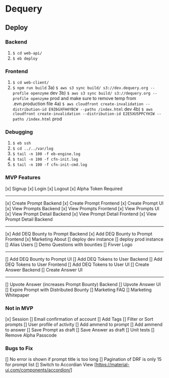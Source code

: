 # Dequery

## Deploy
### Backend
1) ```$ cd web-api/```
2) ```$ eb deploy```

### Frontend
1) ```$ cd web-client/```
2) ```$ npm run build```
3a) ```$ aws s3 sync build/ s3://dev.dequery.org --profile openzyme``` dev
3b) ```$ aws s3 sync build/ s3://dequery.org --profile openzyme``` prod and make sure to remove temp from .evn.production file
4a) ```$ aws cloudfront create-invalidation --distribution-id E9Z6GXFH4YBCW --paths /index.html``` dev
4b) ```$ aws cloudfront create-invalidation --distribution-id E2E5XU5PPCYHIW --paths /index.html``` prod

### Debugging
1) ```$ eb ssh```
2) ```$ cd ../../var/log```
3) ```$ tail -n 100 -f eb-engine.log```
4) ```$ tail -n 100 -f cfn-init.log```
5) ```$ tail -n 100 -f cfn-init-cmd.log```


### MVP Features
[x] Signup
[x] Login
[x] Logout
[x] Alpha Token Required

-----
[x] Create Prompt Backend
[x] Create Prompt Frontend
[x] Create Prompt UI
[x] View Prompts Backend
[x] View Prompts Frontend
[x] View Prompts UI
[x] View Prompt Detail Backend
[x] View Prompt Detail Frontend
[x] View Prompt Detail Backend


------
[x] Add DEQ Bounty to Prompt Backend
[x] Add DEQ Bounty to Prompt Frontend
[x] Marketing About
[] deploy dev instance
[] deploy prod instance
[] Alias Users
[] Demo Questions with bounties
[] Fivver Logo

-----
[] Add DEQ Bounty to Prompt UI
[] Add DEQ Tokens to User Backend
[] Add DEQ Tokens to User Frontend
[] Add DEQ Tokens to User UI
[] Create Answer Backend
[] Create Answer UI

------
[] Upvote Answer (increases Prompt Bounty) Backend
[] Upvote Answer UI
[] Expire Prompt with Distributed Bounty
[] Marketing FAQ
[] Marketing Whitepaper


### Not in MVP
[x] Session
[] Email confirmation of account
[] Add Tags
[] Filter or Sort prompts
[] User profile of activity
[] Add ammend to prompt
[] Add ammend to answer
[] Save Prompt as draft
[] Save Answer as draft
[] Unit tests
[] Remove Alpha Passcode

### Bugs to Fix
[] No error is shown if prompt title is too long
[] Pagination of DRF is only 15 for prompt list
[] Switch to Accordian View [https://material-ui.com/components/accordion/]
